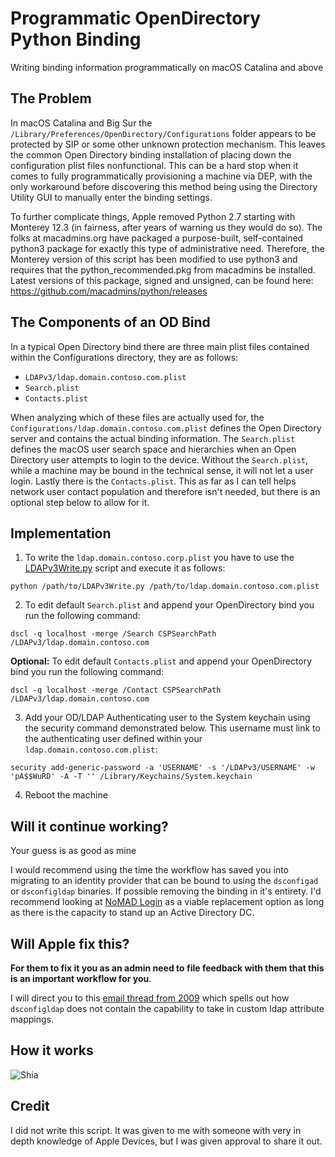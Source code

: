 # Programmatic OpenDirectory Python Binding
Writing binding information programmatically on macOS Catalina and above

## The Problem
In macOS Catalina and Big Sur the `/Library/Preferences/OpenDirectory/Configurations` folder appears to be protected by SIP or some other unknown protection mechanism. This leaves the common Open Directory binding installation of placing down the configuration plist files nonfunctional. This can be a hard stop when it comes to fully programmatically provisioning a machine via DEP, with the only workaround before discovering this method being using the Directory Utility GUI to manually enter the binding settings.

To further complicate things, Apple removed Python 2.7 starting with Monterey 12.3 (in fairness, after years of warning us they would do so). The folks at macadmins.org have packaged a purpose-built, self-contained python3 package for exactly this type of administrative need. Therefore, the Monterey version of this script has been modified to use python3 and requires that the python_recommended.pkg from macadmins be installed. Latest versions of this package, signed and unsigned, can be found here: https://github.com/macadmins/python/releases  

## The Components of an OD Bind
In a typical Open Directory bind there are three main plist files contained within the Configurations directory, they are as follows:

 * `LDAPv3/ldap.domain.contoso.com.plist`
 * `Search.plist`
 * `Contacts.plist`

 When analyzing which of these files are actually used for, the `Configurations/ldap.domain.contoso.com.plist` defines the Open Directory server and contains the actual binding information. The `Search.plist` defines the macOS user search space and hierarchies when an Open Directory user attempts to login to the device. Without the `Search.plist`, while a machine may be bound in the technical sense, it will not let a user login. Lastly there is the `Contacts.plist`. This as far as I can tell helps network user contact population and therefore isn't needed, but there is an optional step below to allow for it.

## Implementation
1. To write the `ldap.domain.contoso.corp.plist` you have to use the [LDAPv3Write.py](https://github.com/Yohan460/Programmatic-OD-Python-Binding/blob/master/LDAPv3Write.py) script and execute it as follows:

`python /path/to/LDAPv3Write.py /path/to/ldap.domain.contoso.com.plist`

2. To edit default `Search.plist` and append your OpenDirectory bind you run the following command:

`dscl -q localhost -merge /Search CSPSearchPath /LDAPv3/ldap.domain.contoso.com`

**Optional:** To edit default `Contacts.plist` and append your OpenDirectory bind you run the following command:

`dscl -q localhost -merge /Contact CSPSearchPath /LDAPv3/ldap.domain.contoso.com`

3. Add your OD/LDAP Authenticating user to the System keychain using the security command demonstrated below. This username must link to the authenticating user defined within your `ldap.domain.contoso.com.plist`:

`security add-generic-password -a 'USERNAME' -s '/LDAPv3/USERNAME' -w 'pA$$WuRD' -A -T '' /Library/Keychains/System.keychain`

4. Reboot the machine

## Will it continue working?
Your guess is as good as mine

I would recommend using the time the workflow has saved you into migrating to an identity provider that can be bound to using the `dsconfigad` or `dsconfigldap` binaries. If possible removing the binding in it's entirety. I'd recommend looking at [NoMAD Login](https://gitlab.com/orchardandgrove-oss/NoMADLogin-AD) as a viable replacement option as long as there is the capacity to stand up an Active Directory DC.

## Will Apple fix this?
**For them to fix it you as an admin need to file feedback with them that this is an important workflow for you**.

I will direct you to this [email thread from 2009](https://lists.apple.com/archives/darwin-dev/2009/Feb/msg00127.html) which spells out how `dsconfigldap` does not contain the capability to take in custom ldap attribute mappings.

## How it works
![Shia](https://media.giphy.com/media/ujUdrdpX7Ok5W/giphy.gif)

## Credit
I did not write this script. It was given to me with someone with very in depth knowledge of Apple Devices, but I was given approval to share it out.

